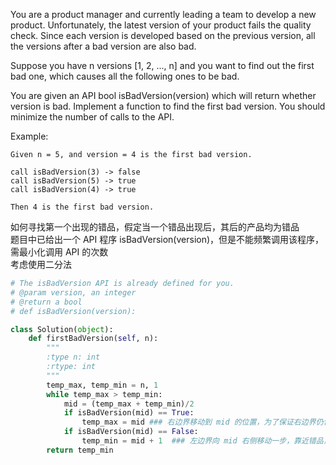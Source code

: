 You are a product manager and currently leading a team to develop a new product. Unfortunately, the latest version of your product fails the quality check. Since each version is developed based on the previous version, all the versions after a bad version are also bad.

Suppose you have n versions [1, 2, ..., n] and you want to find out the first bad one, which causes all the following ones to be bad.

You are given an API bool isBadVersion(version) which will return whether version is bad. Implement a function to find the first bad version. You should minimize the number of calls to the API.

Example:
```
Given n = 5, and version = 4 is the first bad version.

call isBadVersion(3) -> false
call isBadVersion(5) -> true
call isBadVersion(4) -> true

Then 4 is the first bad version. 
```
如何寻找第一个出现的错品，假定当一个错品出现后，其后的产品均为错品  
题目中已给出一个 API 程序 isBadVersion(version)，但是不能频繁调用该程序，需最小化调用 API 的次数  
考虑使用二分法
```python
# The isBadVersion API is already defined for you.
# @param version, an integer
# @return a bool
# def isBadVersion(version):

class Solution(object):
    def firstBadVersion(self, n):
        """
        :type n: int
        :rtype: int
        """
        temp_max, temp_min = n, 1
        while temp_max > temp_min:
            mid = (temp_max + temp_min)/2
            if isBadVersion(mid) == True:
                temp_max = mid ### 右边界移动到 mid 的位置，为了保证右边界仍包含错品
            if isBadVersion(mid) == False:
                temp_min = mid + 1  ### 左边界向 mid 右侧移动一步，靠近错品，缩小范围
        return temp_min
```
